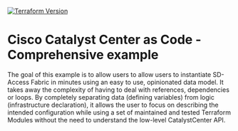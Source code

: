 [![Terraform Version](https://img.shields.io/badge/terraform-%5E1.6-blue)](https://www.terraform.io)

# Cisco Catalyst Center as Code - Comprehensive example

The goal of this example is to allow users to allow users to instantiate SD-Access Fabric in minutes using an easy to use, opinionated data model. It takes away the complexity of having to deal with references, dependencies or loops. By completely separating data (defining variables) from logic (infrastructure declaration), it allows the user to focus on describing the intended configuration while using a set of maintained and tested Terraform Modules without the need to understand the low-level CatalystCenter API.